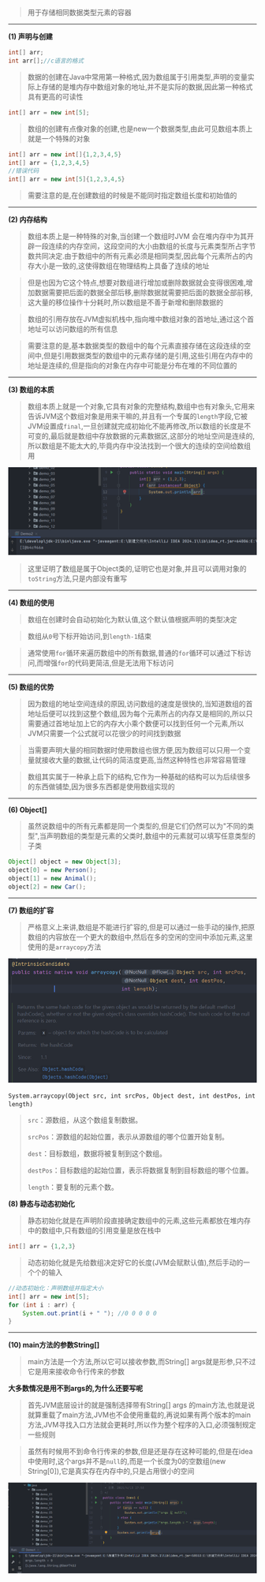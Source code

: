 
>用于存储相同数据类型元素的容器

****

**(1) 声明与创建**

```Java
int[] arr;
int arr[];//c语言的格式
```

>数据的创建在Java中常用第一种格式,因为数组属于引用类型,声明的变量实际上存储的是堆内存中数组对象的地址,并不是实际的数据,因此第一种格式具有更高的可读性

```Java
int[] arr = new int[5];
```

>数组的创建有点像对象的创建,也是new一个数据类型,由此可见数组本质上就是一个特殊的对象

```Java
int[] arr = new int[]{1,2,3,4,5}
int[] arr = {1,2,3,4,5}
//错误代码
int[] arr = new int[5]{1,2,3,4,5}
```

>需要注意的是,在创建数组的时候是不能同时指定数组长度和初始值的

****

**(2) 内存结构**

>数组本质上是一种特殊的对象,当创建一个数组时JVM 会在堆内存中为其开辟一段连续的内存空间，这段空间的大小由数组的长度与元素类型所占字节数共同决定.由于数组中的所有元素必须是相同类型,因此每个元素所占的内存大小是一致的,这使得数组在物理结构上具备了连续的地址

>但是也因为它这个特点,想要对数组进行增加或删除数据就会变得很困难,增加数据需要把后面的数据全部后移,删除数据就需要把后面的数据全部前移,这大量的移位操作十分耗时,所以数组是不善于新增和删除数据的

>数组的引用存放在JVM虚拟机栈中,指向堆中数组对象的首地址,通过这个首地址可以访问数组的所有信息

>需要注意的是,基本数据类型的数组中的每个元素直接存储在这段连续的空间中,但是引用数据类型的数组中的元素存储的是引用,这些引用在内存中的地址是连续的,但是指向的对象在内存中可能是分布在堆的不同位置的

****

**(3) 数组的本质**

>数组本质上就是一个对象,它具有对象的完整结构,数组中也有对象头,它用来告诉JVM这个数组对象是用来干嘛的,并且有一个专属的`length`字段,它被JVM设置成`final`,一旦创建就完成初始化不能再修改,所以数组的长度是不可变的,最后就是数组中存放数据的元素数据区,这部分的地址空间是连续的,所以数组是不能太大的,毕竟内存中没法找到一个很大的连续的空间给数组用

![](images/一维数组/file-20250413200525.png)

>这里证明了数组是属于Object类的,证明它也是对象,并且可以调用对象的`toString`方法,只是内部没有重写

****

**(4) 数组的使用**

>数组在创建时会自动初始化为默认值,这个默认值根据声明的类型决定

>数组从`0`号下标开始访问,到`length-1`结束

>通常使用`for`循环来遍历数组中的所有数据,普通的`for`循环可以通过下标访问,而增强`for`的代码更简洁,但是无法用下标访问

****

**(5) 数组的优势**

>因为数组的地址空间连续的原因,访问数组的速度是很快的,当知道数组的首地址后便可以找到这整个数组,因为每个元素所占的内存又是相同的,所以只需要通过首地址加上它的内存大小乘个数便可以找到任何一个元素,所以JVM只需要一个公式就可以花很少的时间找到数据

>当需要声明大量的相同数据时使用数组也很方便,因为数组可以只用一个变量就接收大量的数据,让代码的简洁度更高,当然这种特性也非常容易管理

>数组其实属于一种承上启下的结构,它作为一种基础的结构可以为后续很多的东西做铺垫,因为很多东西都是使用数组实现的

****

**(6) Object[]**

>虽然说数组中的所有元素都是同一个类型的,但是它们仍然可以为"不同的类型",当声明数组的类型是元素的父类时,数组中的元素就可以填写任意类型的子类

```Java
Object[] object = new Object[3];
object[0] = new Person();
object[1] = new Animal();
object[2] = new Car();
```

****

**(7) 数组的扩容**

>严格意义上来讲,数组是不能进行扩容的,但是可以通过一些手动的操作,把原数组的内容放在一个更大的数组中,然后在多的空闲的空间中添加元素,这里使用的是`arraycopy`方法

![](images/一维数组/file-20250413192710.png)

`System.arraycopy(Object src, int srcPos, Object dest, int destPos, int length)`

 >`src`：源数组，从这个数组复制数据。
 >
> `srcPos`：源数组的起始位置，表示从源数组的哪个位置开始复制。
> 
> `dest`：目标数组，数据将被复制到这个数组。
> 
>`destPos`：目标数组的起始位置，表示将数据复制到目标数组的哪个位置。
>
>`length`：要复制的元素个数。

**(8) 静态与动态初始化**

>静态初始化就是在声明阶段直接确定数组中的元素,这些元素都放在堆内存中的数组中,只有数组的引用变量是放在栈中

```Java
int[] arr = {1,2,3}
```

>动态初始化就是先给数组决定好它的长度(JVM会赋默认值),然后手动的一个个的输入

```Java
//动态初始化：声明数组并指定大小
int[] arr = new int[5];
for (int i : arr) {
	System.out.print(i + " "); //0 0 0 0 0
}
```

****

**(10) main方法的参数String[]**

>main方法是一个方法,所以它可以接收参数,而String[] args就是形参,只不过它是用来接收命令行传来的参数

**大多数情况是用不到args的,为什么还要写呢**

>首先JVM底层设计的就是强制选择带有String[] args 的main方法,也就是说就算重载了main方法,JVM也不会使用重载的,再说如果有两个版本的main方法,JVM寻找入口方法就会更耗时,所以作为整个程序的入口,必须强制规定一些规则

>虽然有时候用不到命令行传来的参数,但是还是存在这种可能的,但是在idea中使用时,这个args并不是`null`的,而是一个长度为0的空数组(new String[0]),它是真实存在内存中的,只是占用很小的空间

![](images/一维数组/file-20250413200114.png)

